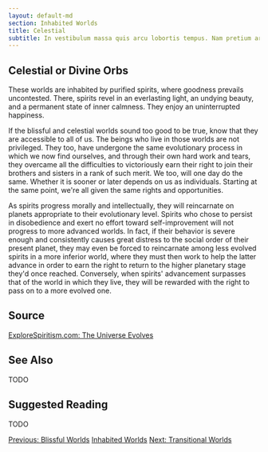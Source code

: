 ```yaml
---
layout: default-md
section: Inhabited Worlds
title: Celestial
subtitle: In vestibulum massa quis arcu lobortis tempus. Nam pretium arcu in odio vulputate luctus.
---
```


## Celestial or Divine Orbs
These worlds are inhabited by purified spirits, where goodness prevails uncontested. There, spirits revel in an everlasting light, an undying beauty, and a permanent state of inner calmness. They enjoy an uninterrupted happiness.

If the blissful and celestial worlds sound too good to be true, know that they are accessible to all of us. The beings who live in those worlds are not privileged. They too, have undergone the same evolutionary process in which we now find ourselves, and through their own hard work and tears, they overcame all the difficulties to victoriously earn their right to join their brothers and sisters in a rank of such merit. We too, will one day do the same. Whether it is sooner or later depends on us as individuals. Starting at the same point, we're all given the same rights and opportunities.  

As spirits progress morally and intellectually, they will reincarnate on planets appropriate to their evolutionary level.  Spirits who chose to persist in disobedience and exert no effort toward self-improvement will not progress to more advanced worlds. In fact, if their behavior is severe enough and consistently causes great distress to the social order of their present planet, they may even be forced to reincarnate among less evolved spirits in a more inferior world, where they must then work to help the latter advance in order to earn the right to return to the higher planetary stage they'd once reached. Conversely, when spirits' advancement surpasses that of the world in which they live, they will be rewarded with the right to pass on to a more evolved one. 



## Source
[ExploreSpiritism.com: The Universe Evolves](//www.explorespiritism.com/Philosophy_Reincarnation_Universe%20Evolves_Intro.htm)


## See Also
TODO


## Suggested Reading
TODO



<a href="blissful" class="button">Previous: Blissful Worlds</a>
<a href="./" class="button special">Inhabited Worlds</a>
<a href="transitional" class="button">Next: Transitional Worlds</a>

